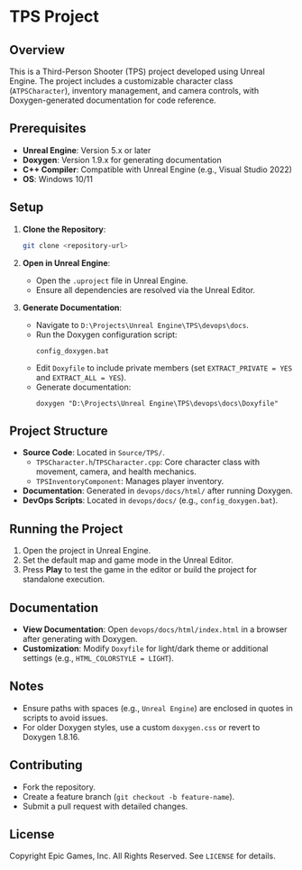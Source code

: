 # TPS Project

## Overview
This is a Third-Person Shooter (TPS) project developed using Unreal Engine. The project includes a customizable character class (`ATPSCharacter`), inventory management, and camera controls, with Doxygen-generated documentation for code reference.

## Prerequisites
- **Unreal Engine**: Version 5.x or later
- **Doxygen**: Version 1.9.x for generating documentation
- **C++ Compiler**: Compatible with Unreal Engine (e.g., Visual Studio 2022)
- **OS**: Windows 10/11

## Setup
1. **Clone the Repository**:
   ```bash
   git clone <repository-url>
   ```

2. **Open in Unreal Engine**:
    - Open the `.uproject` file in Unreal Engine.
    - Ensure all dependencies are resolved via the Unreal Editor.

3. **Generate Documentation**:
    - Navigate to `D:\Projects\Unreal Engine\TPS\devops\docs`.
    - Run the Doxygen configuration script:
      ```batch
      config_doxygen.bat
      ```
    - Edit `Doxyfile` to include private members (set `EXTRACT_PRIVATE = YES` and `EXTRACT_ALL = YES`).
    - Generate documentation:
      ```batch
      doxygen "D:\Projects\Unreal Engine\TPS\devops\docs\Doxyfile"
      ```

## Project Structure
- **Source Code**: Located in `Source/TPS/`.
    - `TPSCharacter.h`/`TPSCharacter.cpp`: Core character class with movement, camera, and health mechanics.
    - `TPSInventoryComponent`: Manages player inventory.
- **Documentation**: Generated in `devops/docs/html/` after running Doxygen.
- **DevOps Scripts**: Located in `devops/docs/` (e.g., `config_doxygen.bat`).

## Running the Project
1. Open the project in Unreal Engine.
2. Set the default map and game mode in the Unreal Editor.
3. Press **Play** to test the game in the editor or build the project for standalone execution.

## Documentation
- **View Documentation**: Open `devops/docs/html/index.html` in a browser after generating with Doxygen.
- **Customization**: Modify `Doxyfile` for light/dark theme or additional settings (e.g., `HTML_COLORSTYLE = LIGHT`).

## Notes
- Ensure paths with spaces (e.g., `Unreal Engine`) are enclosed in quotes in scripts to avoid issues.
- For older Doxygen styles, use a custom `doxygen.css` or revert to Doxygen 1.8.16.

## Contributing
- Fork the repository.
- Create a feature branch (`git checkout -b feature-name`).
- Submit a pull request with detailed changes.

## License
Copyright Epic Games, Inc. All Rights Reserved. See `LICENSE` for details.